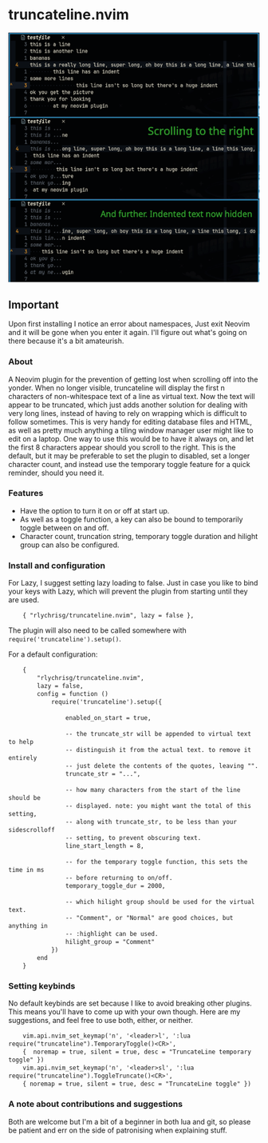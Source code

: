 # truncateline.nvim

![eg](eg.png)

## Important
Upon first installing I notice an error about namespaces, Just exit Neovim and it will be gone when you enter it again. I'll figure out what's going on there because it's a bit amateurish.

### About

A Neovim plugin for the prevention of getting lost when scrolling off into the yonder. When no longer visible, truncateline will display the first n characters of non-whitespace text of a line as virtual text. Now the text will appear to be truncated, which just adds another solution for dealing with very long lines, instead of having to rely on wrapping which is difficult to follow sometimes. This is very handy for editing database files and HTML, as well as pretty much anything a tiling window manager user might like to edit on a laptop. One way to use this would be to have it always on, and let the first 8 characters appear should you scroll to the right. This is the default, but it may be preferable to set the plugin to disabled, set a longer character count, and instead use the temporary toggle feature for a quick reminder, should you need it.

### Features
+ Have the option to turn it on or off at start up.
+ As well as a toggle function, a key can also be bound to temporarily toggle between on and off.
+ Character count, truncation string, temporary toggle duration and hilight group can also be configured.

### Install and configuration
For Lazy, I suggest setting lazy loading to false. Just in case you like to bind your keys with Lazy, which will prevent the plugin from starting until they are used.
```
    { "rlychrisg/truncateline.nvim", lazy = false },
```
The plugin will also need to be called somewhere with `require('truncateline').setup()`.

For a default configuration:
```
    {
        "rlychrisg/truncateline.nvim",
        lazy = false,
        config = function ()
            require('truncateline').setup({

                enabled_on_start = true,

                -- the truncate_str will be appended to virtual text to help
                -- distinguish it from the actual text. to remove it entirely
                -- just delete the contents of the quotes, leaving "".
                truncate_str = "...",

                -- how many characters from the start of the line should be
                -- displayed. note: you might want the total of this setting,
                -- along with truncate_str, to be less than your sidescrolloff
                -- setting, to prevent obscuring text.
                line_start_length = 8,

                -- for the temporary toggle function, this sets the time in ms
                -- before returning to on/off.
                temporary_toggle_dur = 2000,

                -- which hilight group should be used for the virtual text.
                -- "Comment", or "Normal" are good choices, but anything in
                -- :highlight can be used.
                hilight_group = "Comment"
            })
        end
    }
```

### Setting keybinds
No default keybinds are set because I like to avoid breaking other plugins. This means you'll have to come up with your own though. Here are my suggestions, and feel free to use both, either, or neither.
```
    vim.api.nvim_set_keymap('n', '<leader>l', ':lua require("truncateline").TemporaryToggle()<CR>',
    {  noremap = true, silent = true, desc = "TruncateLine temporary toggle" })
    vim.api.nvim_set_keymap('n', '<leader>sl', ':lua require("truncateline").ToggleTruncate()<CR>',
    { noremap = true, silent = true, desc = "TruncateLine toggle" })
```

### A note about contributions and suggestions
Both are welcome but I'm a bit of a beginner in both lua and git, so please be patient and err on the side of patronising when explaining stuff.


